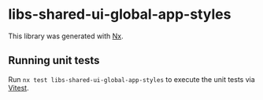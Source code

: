 # libs-shared-ui-global-app-styles

This library was generated with [Nx](https://nx.dev).

## Running unit tests

Run `nx test libs-shared-ui-global-app-styles` to execute the unit tests via [Vitest](https://vitest.dev/).
